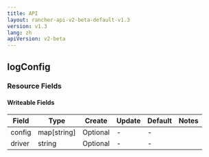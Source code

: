 ```yaml
---
title: API
layout: rancher-api-v2-beta-default-v1.3
version: v1.3
lang: zh
apiVersion: v2-beta
---
```


## logConfig



### Resource Fields

#### Writeable Fields

Field | Type | Create | Update | Default | Notes
---|---|---|---|---|---
config | map[string] | Optional | - | - | 
driver | string | Optional | - | - | 



<br>
